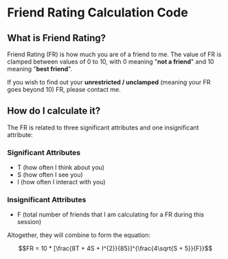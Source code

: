 # Friend Rating Calculation Code

## What is Friend Rating?

Friend Rating (FR) is how much you are of a friend to me. The value of FR is clamped between values of
0 to 10, with 0 meaning "**not a friend**" and 10 meaning "**best friend**".

If you wish to find out your **unrestricted / unclamped** (meaning your FR goes beyond 10) FR, please contact me.

## How do I calculate it?

The FR is related to three significant attributes and one insignificant attribute:

### Significant Attributes

- T (how often I think about you)
- S (how often I see you)
- I (how often I interact with you)

### Insignificant Attributes

- F (total number of friends that I am calculating for a FR during this session)

Altogether, they will combine to form the equation:

$$FR = 10 * [\frac{8T + 4S + I^{2}}{85}]^{\frac{4\sqrt{S + 5}}{F}}$$
